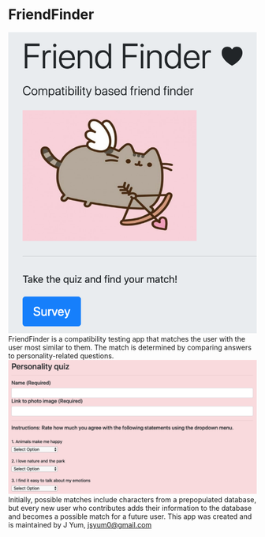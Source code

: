 # FriendFinder
![Friend Finder Demo](/images/home.png "friendfinderhome")
FriendFinder is a compatibility testing app that matches the user with  the user most similar to them. The match is determined by comparing answers to personality-related questions. 
![Friend Finder Demo2](/images/survey.png "friendfindersurvey")
Initially, possible matches include characters from a prepopulated database, but every new user who contributes adds their information to the database and becomes a possible match for a future user.
This app was created and is maintained by J Yum, jsyum0@gmail.com
